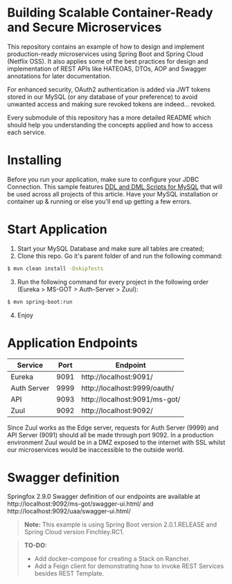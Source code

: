 # Building Scalable Container-Ready and Secure Microservices

This repository contains an example of how to design and implement production-ready microservices using Spring Boot and Spring Cloud (Netflix OSS). It also applies some of the best practices for design and implementation of REST APIs like HATEOAS, DTOs, AOP and Swagger annotations for later documentation.

For enhanced security, OAuth2 authentication is added via JWT tokens stored in our MySQL (or any database of your preference) to avoid unwanted access and making sure revoked tokens are indeed... revoked.

Every submodule of this repository has a more detailed README which should help you understanding the concepts applied and how to access each service.

# Installing 

Before you run your application, make sure to configure your JDBC Connection. This sample features [DDL and DML Scripts for MySQL][scripts] that will be used across all projects of this article. Have your MySQL installation or container up & running or else you'll end up getting a few errors. 


# Start Application

1. Start your MySQL Database and make sure all tables are created;
2. Clone this repo. Go it's parent folder of and run the following command:
```sh
$ mvn clean install -DskipTests
```
3. Run the following command for every project in the following order (Eureka > MS-GOT > Auth-Server > Zuul):
```sh
$ mvn spring-boot:run
```
4. Enjoy

# Application Endpoints

| Service | Port | Endpoint |
| ------ | ------ | ------ |
| Eureka | 9091 | http://localhost:9091/
| Auth Server | 9999 | http://localhost:9999/oauth/<resource>
| API | 9093 | http://localhost:9091/ms-got/<resource>
| Zuul | 9092 | http://localhost:9092/<resource>

Since Zuul works as the Edge server, requests for Auth Server (9999) and API Server (9091) should all be made through port 9092. In a production environment Zuul would be in a DMZ exposed to the internet with SSL whilst our microservices would be inaccessible to the outside world. 

# Swagger definition
Springfox 2.9.0 Swagger definition of our endpoints are available at http://localhost:9092/ms-got/swagger-ui.html/ and http://localhost:9092/uaa/swagger-ui.html/


> **Note:**
> This example is using Spring Boot version 2.0.1.RELEASE and Spring Cloud version Finchley.RC1.

> **TO-DO:**
> - Add docker-compose for creating a Stack on Rancher.
> - Add a Feign client for demonstrating how to invoke REST Services besides REST Template.

[scripts]: <https://github.com/enr1c091/microservices-oauth/blob/master/docker-compose/mysql/scripts/oauth2.sql>
